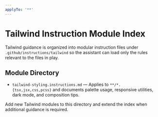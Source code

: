 ```yaml
---
applyTo: '**'
---
```


# Tailwind Instruction Module Index

Tailwind guidance is organized into modular instruction files under `.github/instructions/tailwind` so the assistant can load only the rules relevant to the files in play.

## Module Directory
- `tailwind-styling.instructions.md` — Applies to `**/*.{tsx,jsx,css,pcss}` and documents palette usage, responsive utilities, dark mode, and composition tips.

Add new Tailwind modules to this directory and extend the index when additional guidance is required.

